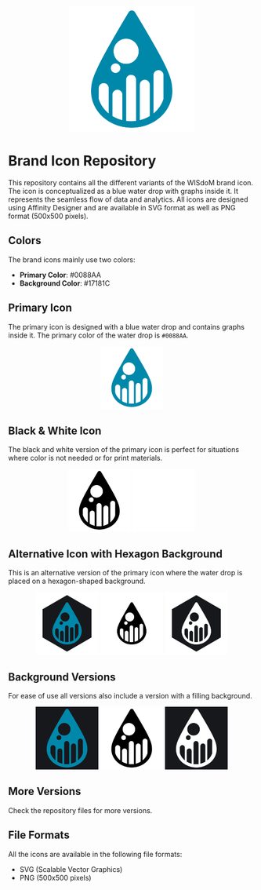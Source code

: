 <p align="center">
  <img width="256" src="standalone_color.svg">
</p>

# Brand Icon Repository

This repository contains all the different variants of the WISdoM brand icon. 
The icon is conceptualized as a blue water drop with graphs inside it. 
It represents the seamless flow of data and analytics. 
All icons are designed using Affinity Designer and are available in SVG format 
as well as PNG format (500x500 pixels).


## Colors

The brand icons mainly use two colors:

- **Primary Color**: #0088AA
- **Background Color**: #17181C


## Primary Icon

The primary icon is designed with a blue water drop and contains graphs inside it. The primary color of the water drop is `#0088AA`.

<p align="center">
  <img width="128" src="standalone_color.svg">
</p>


## Black & White Icon

The black and white version of the primary icon is perfect for situations where 
color is not needed or for print materials. 

<p align="center">
  <img width="128" src="standalone_black.svg">
  <img width="128" src="standalone_white.svg">
</p>


## Alternative Icon with Hexagon Background

This is an alternative version of the primary icon where the water drop is 
placed on a hexagon-shaped background.

<p align="center">
  <img width="128" src="alternative_color.svg">
  <img width="128" src="alternative_black.svg">
  <img width="128" src="alternative_white.svg">
</p>


## Background Versions

For ease of use all versions also include a version with a filling background.

<p align="center">
  <img width="128" src="background_color.svg">
  <img width="128" src="background_black.svg">
  <img width="128" src="background_white.svg">
</p>


## More Versions

Check the repository files for more versions.

## File Formats

All the icons are available in the following file formats:

- SVG (Scalable Vector Graphics)
- PNG (500x500 pixels)
